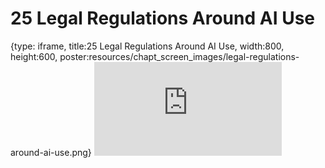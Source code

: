 # 25 Legal Regulations Around AI Use
 
{type: iframe, title:25 Legal Regulations Around AI Use, width:800, height:600, poster:resources/chapt_screen_images/legal-regulations-around-ai-use.png}
![](https://hutchdatascience.org/AI_for_Decision_Makers/no_toc/legal-regulations-around-ai-use.html)
 

 
